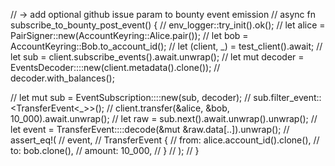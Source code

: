 // -> add optional github issue param to bounty event emission
// async fn subscribe_to_bounty_post_event() {
//     env_logger::try_init().ok();
//     let alice = PairSigner::new(AccountKeyring::Alice.pair());
//     let bob = AccountKeyring::Bob.to_account_id();
//     let (client, _) = test_client().await;
//     let sub = client.subscribe_events().await.unwrap();
//     let mut decoder = EventsDecoder::<TestRuntime>::new(client.metadata().clone());
//     decoder.with_balances();

//     let mut sub = EventSubscription::<TestRuntime>::new(sub, decoder);
//     sub.filter_event::<TransferEvent<_>>();
//     client.transfer(&alice, &bob, 10_000).await.unwrap();
//     let raw = sub.next().await.unwrap().unwrap();
//     let event = TransferEvent::<TestRuntime>::decode(&mut &raw.data[..]).unwrap();
//     assert_eq!(
//         event,
//         TransferEvent {
//             from: alice.account_id().clone(),
//             to: bob.clone(),
//             amount: 10_000,
//         }
//     );
// }